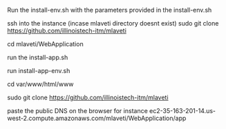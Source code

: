 Run the install-env.sh with the parameters provided in the install-env.sh

ssh into the instance
(incase mlaveti directory doesnt exist)
sudo git clone https://github.com/illinoistech-itm/mlaveti

cd mlaveti/WebApplication

run the install-app.sh

run install-app-env.sh

cd var/www/html/www 

sudo git clone https://github.com/illinoistech-itm/mlaveti


paste the public DNS on the browser 
for instance ec2-35-163-201-14.us-west-2.compute.amazonaws.com/mlaveti/WebApplication/app


